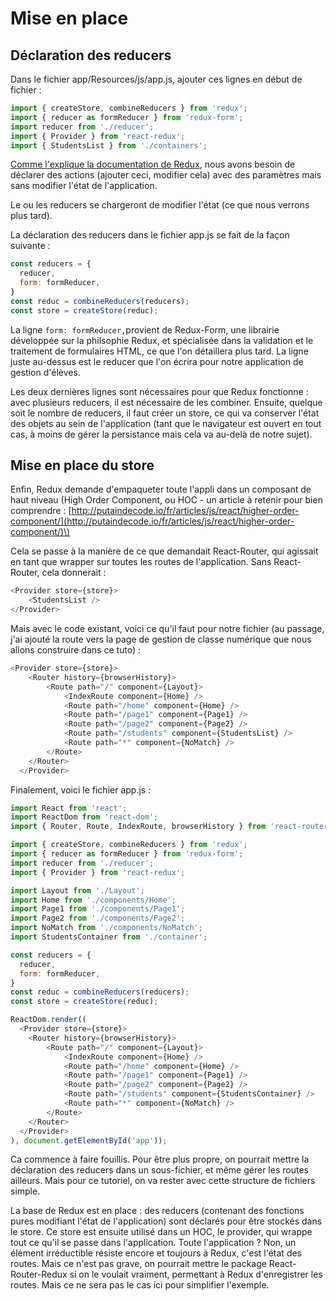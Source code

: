 # Mise en place

## Déclaration des reducers

Dans le fichier app/Resources/js/app.js, ajouter ces lignes en début de fichier :

```js
import { createStore, combineReducers } from 'redux';
import { reducer as formReducer } from 'redux-form';
import reducer from './reducer';
import { Provider } from 'react-redux';
import { StudentsList } from './containers';
```

[Comme l'explique la documentation de Redux](http://redux.js.org/docs/basics/Reducers.html), nous avons besoin de déclarer des actions \(ajouter ceci, modifier cela\) avec des paramètres mais sans modifier l'état de l'application.

Le ou les reducers se chargeront de modifier l'état \(ce que nous verrons plus tard\).

La déclaration des reducers dans le fichier app.js se fait de la façon suivante :

```js
const reducers = {
  reducer,
  form: formReducer,
}
const reduc = combineReducers(reducers);
const store = createStore(reduc);
```

La ligne `form: formReducer,`provient de Redux-Form, une librairie développée sur la philsophie Redux, et spécialisée dans la validation et le traitement de formulaires HTML, ce que l'on détaillera plus tard. La ligne juste au-dessus est le reducer que l'on écrira pour notre application de gestion d'élèves.

Les deux dernières lignes sont nécessaires pour que Redux fonctionne : avec plusieurs reducers, il est nécessaire de les combiner. Ensuite, quelque soit le nombre de reducers, il faut créer un store, ce qui va conserver l'état des objets au sein de l'application \(tant que le navigateur est ouvert en tout cas, à moins de gérer la persistance mais cela va au-delà de notre sujet\).

## Mise en place du store

Enfin, Redux demande d'empaqueter toute l'appli dans un composant de haut niveau \(High Order Component, ou HOC - un article à retenir pour bien comprendre : [http://putaindecode.io/fr/articles/js/react/higher-order-component/](http://putaindecode.io/fr/articles/js/react/higher-order-component/)\)

Cela se passe à la manière de ce que demandait React-Router, qui agissait en tant que wrapper sur toutes les routes de l'application. Sans React-Router, cela donnerait :

```js
<Provider store={store}>
    <StudentsList />
</Provider>
```

Mais avec le code existant, voici ce qu'il faut pour notre fichier \(au passage, j'ai ajouté la route vers la page de gestion de classe numérique que nous allons construire dans ce tuto\) :

```js
<Provider store={store}>
    <Router history={browserHistory}>
        <Route path="/" component={Layout}>
            <IndexRoute component={Home} />
            <Route path="/home" component={Home} />
            <Route path="/page1" component={Page1} />
            <Route path="/page2" component={Page2} />
            <Route path="/students" component={StudentsList} />
            <Route path="*" component={NoMatch} />
        </Route>
    </Router>
  </Provider>
```

Finalement, voici le fichier app.js :

```js
import React from 'react';
import ReactDom from 'react-dom';
import { Router, Route, IndexRoute, browserHistory } from 'react-router';

import { createStore, combineReducers } from 'redux';
import { reducer as formReducer } from 'redux-form';
import reducer from './reducer';
import { Provider } from 'react-redux';

import Layout from './Layout';
import Home from './components/Home';
import Page1 from './components/Page1';
import Page2 from './components/Page2';
import NoMatch from './components/NoMatch';
import StudentsContainer from './container';

const reducers = {
  reducer,
  form: formReducer,
}
const reduc = combineReducers(reducers);
const store = createStore(reduc);

ReactDom.render((
  <Provider store={store}>
    <Router history={browserHistory}>
        <Route path="/" component={Layout}>
            <IndexRoute component={Home} />
            <Route path="/home" component={Home} />
            <Route path="/page1" component={Page1} />
            <Route path="/page2" component={Page2} />
            <Route path="/students" component={StudentsContainer} />
            <Route path="*" component={NoMatch} />
        </Route>
    </Router>
  </Provider>
), document.getElementById('app'));
```

Ca commence à faire fouillis. Pour être plus propre, on pourrait mettre la déclaration des reducers dans un sous-fichier, et même gérer les routes ailleurs. Mais pour ce tutoriel, on va rester avec cette structure de fichiers simple.

La base de Redux est en place : des reducers \(contenant des fonctions pures modifiant l'état de l'application\) sont déclarés pour être stockés dans le store. Ce store est ensuite utilisé dans un HOC, le provider, qui wrappe tout ce qu'il se passe dans l'application. Toute l'application ? Non, un élément irréductible résiste encore et toujours à Redux, c'est l'état des routes. Mais ce n'est pas grave, on pourrait mettre le package React-Router-Redux si on le voulait vraiment, permettant à Redux d'enregistrer les routes. Mais ce ne sera pas le cas ici pour simplifier l'exemple.

